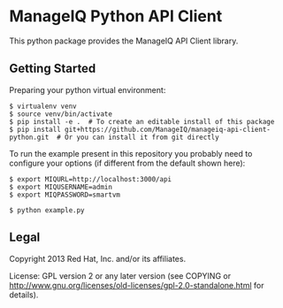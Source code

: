 ManageIQ Python API Client
==========================

This python package provides the ManageIQ API Client library.


Getting Started
---------------

Preparing your python virtual environment:

    $ virtualenv venv
    $ source venv/bin/activate
    $ pip install -e .  # To create an editable install of this package
    $ pip install git+https://github.com/ManageIQ/manageiq-api-client-python.git  # Or you can install it from git directly

To run the example present in this repository you probably need to configure
your options (if different from the default shown here):

    $ export MIQURL=http://localhost:3000/api
    $ export MIQUSERNAME=admin
    $ export MIQPASSWORD=smartvm

    $ python example.py


Legal
-----

Copyright 2013 Red Hat, Inc. and/or its affiliates.

License: GPL version 2 or any later version (see COPYING or
http://www.gnu.org/licenses/old-licenses/gpl-2.0-standalone.html for
details).

